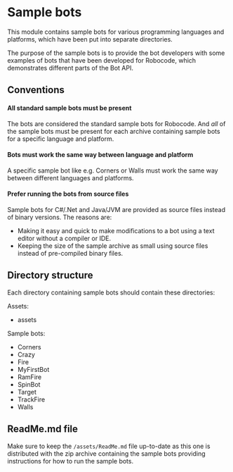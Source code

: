 # Sample bots

This module contains sample bots for various programming languages and platforms, which have been put into separate
directories.

The purpose of the sample bots is to provide the bot developers with some examples of bots that have been developed for
Robocode, which demonstrates different parts of the Bot API.

## Conventions

#### All standard sample bots must be present

The bots are considered the standard sample bots for Robocode. And _all_ of the sample bots must be present for each
archive containing sample bots for a specific language and platform.

#### Bots must work the same way between language and platform

A specific sample bot like e.g. Corners or Walls must work the same way between different languages and platforms.

#### Prefer running the bots from source files

Sample bots for C#/.Net and Java/JVM are provided as source files instead of binary versions. The reasons are:

- Making it easy and quick to make modifications to a bot using a text editor without a compiler or IDE.
- Keeping the size of the sample archive as small using source files instead of pre-compiled binary files.

## Directory structure

Each directory containing sample bots should contain these directories:

Assets:

- assets

Sample bots:

- Corners
- Crazy
- Fire
- MyFirstBot
- RamFire
- SpinBot
- Target
- TrackFire
- Walls

## ReadMe.md file

Make sure to keep the `/assets/ReadMe.md` file up-to-date as this one is distributed with the zip archive containing the
sample bots providing instructions for how to run the sample bots.

